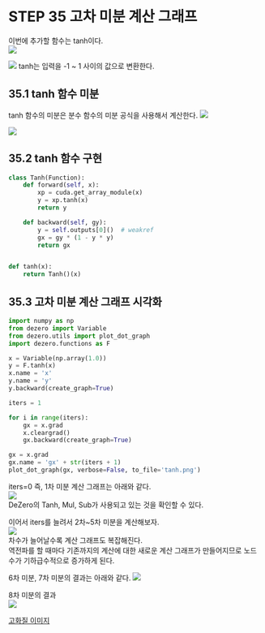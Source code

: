 # STEP 35 고차 미분 계산 그래프

이번에 추가할 함수는 tanh이다.  
<image src = "../../밑바닥3 그림과 수식/식 35.1.png">

<image src = "../../밑바닥3 그림과 수식/그림 35-1.png">  
tanh는 입력을 -1 ~ 1 사이의 값으로 변환한다.

## 35.1 tanh 함수 미분
tanh 함수의 미분은 분수 함수의 미분 공식을 사용해서 계산한다.
<image src = "../../밑바닥3 그림과 수식/식 35.2.png">

<image src = "../../밑바닥3 그림과 수식/식 35.3.png">

## 35.2 tanh 함수 구현
```python
class Tanh(Function):
    def forward(self, x):
        xp = cuda.get_array_module(x)
        y = xp.tanh(x)
        return y

    def backward(self, gy):
        y = self.outputs[0]()  # weakref
        gx = gy * (1 - y * y)
        return gx


def tanh(x):
    return Tanh()(x)
```

## 35.3 고차 미분 계산 그래프 시각화

```python
import numpy as np
from dezero import Variable
from dezero.utils import plot_dot_graph
import dezero.functions as F

x = Variable(np.array(1.0))
y = F.tanh(x)
x.name = 'x'
y.name = 'y'
y.backward(create_graph=True)

iters = 1

for i in range(iters):
    gx = x.grad
    x.cleargrad()
    gx.backward(create_graph=True)

gx = x.grad
gx.name = 'gx' + str(iters + 1)
plot_dot_graph(gx, verbose=False, to_file='tanh.png')
```

iters=0 즉, 1차 미분 계산 그래프는 아래와 같다.  
<image src = "../../밑바닥3 그림과 수식/그림 35-2.png">  
DeZero의 Tanh, Mul, Sub가 사용되고 있는 것을 확인할 수 있다.  

이어서 iters를 늘려서 2차~5차 미분을 계산해보자.  
<image src = "../../밑바닥3 그림과 수식/그림 35-3.png">   
차수가 늘어날수록 계산 그래프도 복잡해진다.  
역전파를 할 때마다 기존까지의 계산에 대한 새로운 계산 그래프가 만들어지므로 노드 수가 기하급수적으로 증가하게 된다.  

6차 미분, 7차 미분의 결과는 아래와 같다.
<image src = "../../밑바닥3 그림과 수식/그림 35-4.png">  

8차 미분의 결과  
<image src = "../../밑바닥3 그림과 수식/그림 35-5.png">  

[고화질 이미지](https://github.com/WegraLee/deep-learning-from-scratch-3/tree/tanh)
